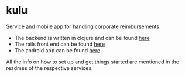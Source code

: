 # kulu
Service and mobile app for handling corporate reimbursements

- The backend is written in clojure and can be found [here](tree/master/backend)
- The rails front end can be found [here](tree/master/website)
- The android app can be found [here](tree/master/android)

All the info on how to set up and get things started are mentioned in the readmes of the respective services.
